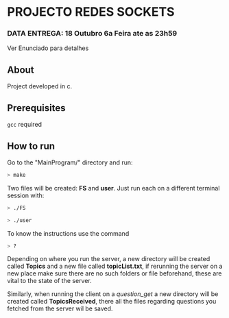 # PROJECTO REDES SOCKETS

### DATA ENTREGA: 18 Outubro 6a Feira ate as 23h59

Ver Enunciado para detalhes

## About

Project developed in c.

## Prerequisites

``gcc`` required


## How to run

Go to the "MainProgram/" directory and run:

```bash
> make
```

Two files will be created: **FS** and **user**. Just run each on a different terminal session with:

```bash
> ./FS
```

```bash
> ./user
```
To know the instructions use the command

```bash
> ?
```

Depending on where you run the server, a new directory will be created called **Topics** and a new file called **topicList.txt**, if rerunning the server on a new place make sure there are no such folders or file beforehand, these are vital to the state of the server.

Similarly, when running the client on a *question_get* a new directory will be created called **TopicsReceived**, there all the files regarding questions you fetched from the server wil be saved.
